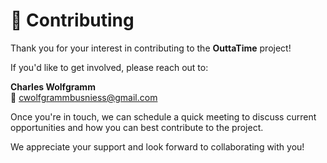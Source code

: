 # 🤝 Contributing

Thank you for your interest in contributing to the **OuttaTime** project!

If you'd like to get involved, please reach out to:

**Charles Wolfgramm**  
📧 [cwolfgrammbusniess@gmail.com](mailto:cwolfgrammbusniess@gmail.com)

Once you're in touch, we can schedule a quick meeting to discuss current opportunities and how you can best contribute to the project.

We appreciate your support and look forward to collaborating with you!
